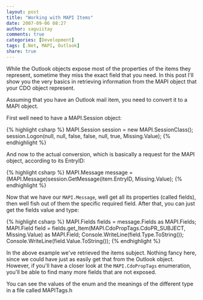 ```yaml
---
layout: post
title: "Working with MAPI Items"
date: 2007-09-06 08:27
author: saguiitay
comments: true
categories: [Development]
tags: [.Net, MAPI, Outlook]
share: true
---
```

While the Outlook objects expose most of the properties of the items they represent, sometime they miss the 
exact field that you need. In this post I'll show you the very basics in retrieving information from the MAPI 
object that your CDO object represent. 

Assuming that you have an Outlook mail item, you need to convert it to a MAPI object. 

First well need to have a MAPI.Session object:

{% highlight csharp %}
MAPI.Session session = new MAPI.SessionClass();
session.Logon(null, null, false, false, null, true, Missing.Value);
{% endhighlight %}

And now to the actual conversion, which is basically a request for the MAPI object, according to its EntryID:

{% highlight csharp %}
MAPI.Message message = (MAPI.Message)session.GetMessage(item.EntryID, Missing.Value);
{% endhighlight %}

Now that we have our `MAPI.Message`, well get all its properties (called fields), then well fish out of them 
the specific required field. After that, you can just get the fields value and type:

{% highlight csharp %}
MAPI.Fields fields = message.Fields as MAPI.Fields;
MAPI.Field field = fields.get_Item(MAPI.CdoPropTags.CdoPR_SUBJECT, Missing.Value) as MAPI.Field;
Console.WriteLine(field.Type.ToString());
Console.WriteLine(field.Value.ToString());
{% endhighlight %}

In the above example we've retrieved the items subject. Nothing fancy here, since we could have just as easily 
get that from the Outlook object. However, if you'll have a closer look at the `MAPI.CdoPropTags` enumeration, 
you'll be able to find many more fields that are not exposed. 

You can see the values of the enum and the meanings of the different type in a file called MAPITags.h



